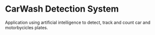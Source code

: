 # CarWash Detection System
Application using artificial intelligence to detect, track and count car and motorbycicles plates.
